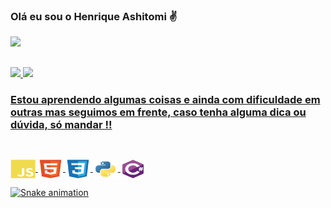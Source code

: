 

### Olá eu sou o Henrique Ashitomi  ✌️

<div>
    <a href="https://instagram.com/tchoyoshi" target="_blank"><img src="https://img.shields.io/badge/-Instagram-%23E4405F?style=for-the-badge&logo=instagram&logoColor=white" target="_blank"></a>
    <div>
    
##

<div>
  <a href="https://beacons.ai/Korvold">
  <img height="180em" src="https://github-readme-stats.vercel.app/api?username=Korvold&show_icons=true&theme=dracula&include_all_commits=true&count_private=true"/>
  <img height="180em" src="https://github-readme-stats.vercel.app/api/top-langs/?username=Korvold&layout=compact&langs_count=16&theme=dracula"/>
</div>
    
### Estou aprendendo algumas coisas e ainda com dificuldade em outras mas seguimos em frente, caso tenha alguma dica ou dúvida, só mandar !!
    
##
<div style="display: inline_block"><br>
  <img align="center" alt="Rafa-Js" height="30" width="40" src="https://raw.githubusercontent.com/devicons/devicon/master/icons/javascript/javascript-plain.svg">
  <img align="center" alt="Rafa-HTML" height="30" width="40" src="https://raw.githubusercontent.com/devicons/devicon/master/icons/html5/html5-original.svg">
  <img align="center" alt="Rafa-CSS" height="30" width="40" src="https://raw.githubusercontent.com/devicons/devicon/master/icons/css3/css3-original.svg">
  <img align="center" alt="Rafa-Python" height="30" width="40" src="https://raw.githubusercontent.com/devicons/devicon/master/icons/python/python-original.svg">
  <img align="center" alt="Rafa-Csharp" height="30" width="40" src="https://raw.githubusercontent.com/devicons/devicon/master/icons/csharp/csharp-original.svg">
</div>

![Snake animation](https://github.com/Korvold/Korvold/blob/output/github-contribution-grid-snake.svg)
